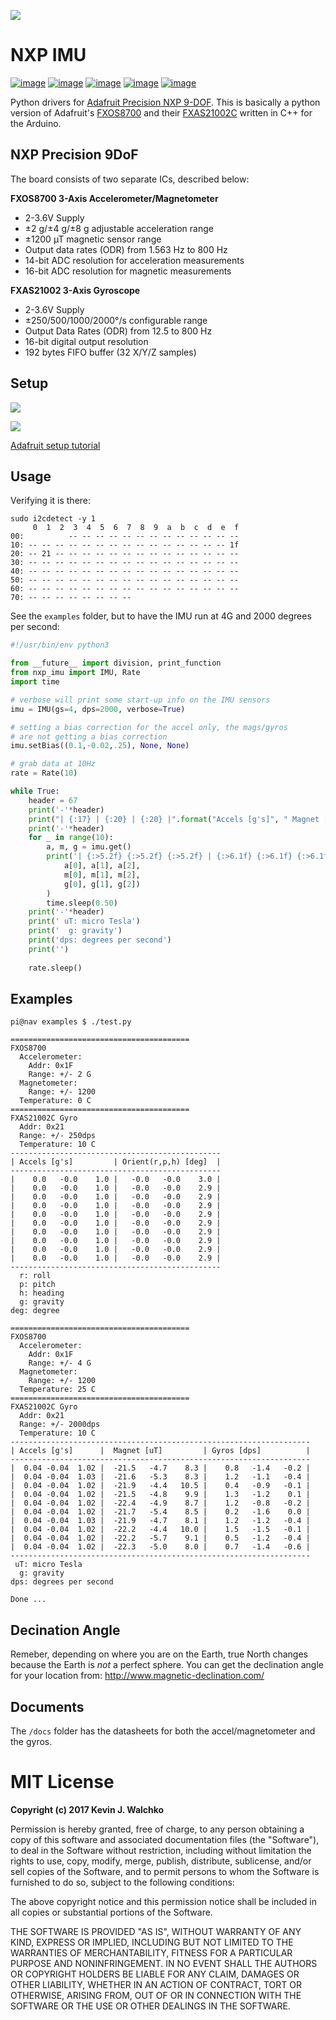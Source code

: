 ![](https://raw.githubusercontent.com/MomsFriendlyRobotCompany/nxp_imu/master/docs/pics/imu-iso.jpg)

# NXP IMU

[![image](https://img.shields.io/pypi/l/nxp_imu.svg)](https://github.com/MomsFriendlyRobotCompany/nxp_imu)
[![image](https://img.shields.io/pypi/pyversions/nxp_imu.svg)](https://github.com/MomsFriendlyRobotCompany/nxp_imu)
[![image](https://img.shields.io/pypi/wheel/nxp_imu.svg)](https://github.com/MomsFriendlyRobotCompany/nxp_imu)
[![image](https://img.shields.io/pypi/v/nxp_imu.svg)](https://github.com/MomsFriendlyRobotCompany/nxp_imu)
[![image](https://travis-ci.org/MomsFriendlyRobotCompany/nxp_imu.svg?branch=master)](https://travis-ci.org/MomsFriendlyRobotCompany/nxp_imu)

Python drivers for [Adafruit Precision NXP
9-DOF](https://www.adafruit.com/product/3463). This is basically a
python version of Adafruit\'s
[FXOS8700](https://github.com/adafruit/Adafruit_FXOS8700) and their
[FXAS21002C](https://github.com/adafruit/Adafruit_FXAS21002C) written in
C++ for the Arduino.

## NXP Precision 9DoF

The board consists of two separate ICs, described below:

**FXOS8700 3-Axis Accelerometer/Magnetometer**

-   2-3.6V Supply
-   ±2 g/±4 g/±8 g adjustable acceleration range
-   ±1200 µT magnetic sensor range
-   Output data rates (ODR) from 1.563 Hz to 800 Hz
-   14-bit ADC resolution for acceleration measurements
-   16-bit ADC resolution for magnetic measurements

**FXAS21002 3-Axis Gyroscope**

-   2-3.6V Supply
-   ±250/500/1000/2000°/s configurable range
-   Output Data Rates (ODR) from 12.5 to 800 Hz
-   16-bit digital output resolution
-   192 bytes FIFO buffer (32 X/Y/Z samples)

## Setup

![](https://raw.githubusercontent.com/MomsFriendlyRobotCompany/nxp_imu/master/docs/pics/imu-front.jpg)

![](https://raw.githubusercontent.com/MomsFriendlyRobotCompany/nxp_imu/master/docs/pics/imu-back.jpg)

[Adafruit setup
tutorial](https://learn.adafruit.com/nxp-precision-9dof-breakout?view=all)

## Usage

Verifying it is there:

```
sudo i2cdetect -y 1
     0  1  2  3  4  5  6  7  8  9  a  b  c  d  e  f
00:          -- -- -- -- -- -- -- -- -- -- -- -- -- 
10: -- -- -- -- -- -- -- -- -- -- -- -- -- -- -- 1f 
20: -- 21 -- -- -- -- -- -- -- -- -- -- -- -- -- -- 
30: -- -- -- -- -- -- -- -- -- -- -- -- -- -- -- -- 
40: -- -- -- -- -- -- -- -- -- -- -- -- -- -- -- -- 
50: -- -- -- -- -- -- -- -- -- -- -- -- -- -- -- -- 
60: -- -- -- -- -- -- -- -- -- -- -- -- -- -- -- -- 
70: -- -- -- -- -- -- -- --    
```

See the `examples` folder, but to have the IMU run at 4G and 2000
degrees per second:

```python
#!/usr/bin/env python3

from __future__ import division, print_function
from nxp_imu import IMU, Rate
import time

# verbose will print some start-up info on the IMU sensors
imu = IMU(gs=4, dps=2000, verbose=True)

# setting a bias correction for the accel only, the mags/gyros
# are not getting a bias correction
imu.setBias((0.1,-0.02,.25), None, None)

# grab data at 10Hz
rate = Rate(10)

while True:
    header = 67
    print('-'*header)
    print("| {:17} | {:20} | {:20} |".format("Accels [g's]", " Magnet [uT]", "Gyros [dps]"))
    print('-'*header)
    for _ in range(10):
        a, m, g = imu.get()
        print('| {:>5.2f} {:>5.2f} {:>5.2f} | {:>6.1f} {:>6.1f} {:>6.1f} | {:>6.1f} {:>6.1f} {:>6.1f} |'.format(
            a[0], a[1], a[2],
            m[0], m[1], m[2],
            g[0], g[1], g[2])
        )
        time.sleep(0.50)
    print('-'*header)
    print(' uT: micro Tesla')
    print('  g: gravity')
    print('dps: degrees per second')
    print('')
    
    rate.sleep()
```

## Examples

```
pi@nav examples $ ./test.py 

========================================
FXOS8700
  Accelerometer:
    Addr: 0x1F
    Range: +/- 2 G
  Magnetometer:
    Range: +/- 1200
  Temperature: 0 C
========================================
FXAS21002C Gyro
  Addr: 0x21
  Range: +/- 250dps
  Temperature: 10 C
-----------------------------------------------
| Accels [g's]         | Orient(r,p,h) [deg]  |
-----------------------------------------------
|    0.0   -0.0    1.0 |   -0.0   -0.0    3.0 |
|    0.0   -0.0    1.0 |   -0.0   -0.0    2.9 |
|    0.0   -0.0    1.0 |   -0.0   -0.0    2.9 |
|    0.0   -0.0    1.0 |   -0.0   -0.0    2.9 |
|    0.0   -0.0    1.0 |   -0.0   -0.0    2.9 |
|    0.0   -0.0    1.0 |   -0.0   -0.0    2.9 |
|    0.0   -0.0    1.0 |   -0.0   -0.0    2.9 |
|    0.0   -0.0    1.0 |   -0.0   -0.0    2.9 |
|    0.0   -0.0    1.0 |   -0.0   -0.0    2.9 |
|    0.0   -0.0    1.0 |   -0.0   -0.0    2.9 |
-----------------------------------------------
  r: roll
  p: pitch
  h: heading
  g: gravity
deg: degree

========================================
FXOS8700
  Accelerometer:
    Addr: 0x1F
    Range: +/- 4 G
  Magnetometer:
    Range: +/- 1200
  Temperature: 25 C
========================================
FXAS21002C Gyro
  Addr: 0x21
  Range: +/- 2000dps
  Temperature: 10 C
-------------------------------------------------------------------
| Accels [g's]      |  Magnet [uT]         | Gyros [dps]          |
-------------------------------------------------------------------
|  0.04 -0.04  1.02 |  -21.5   -4.7    8.3 |    0.8   -1.4   -0.2 |
|  0.04 -0.04  1.03 |  -21.6   -5.3    8.3 |    1.2   -1.1   -0.4 |
|  0.04 -0.04  1.02 |  -21.9   -4.4   10.5 |    0.4   -0.9   -0.1 |
|  0.04 -0.04  1.02 |  -21.5   -4.8    9.9 |    1.3   -1.2    0.1 |
|  0.04 -0.04  1.02 |  -22.4   -4.9    8.7 |    1.2   -0.8   -0.2 |
|  0.04 -0.04  1.02 |  -21.7   -5.4    8.5 |    0.2   -1.6    0.0 |
|  0.04 -0.04  1.03 |  -21.9   -4.7    8.1 |    1.2   -1.2   -0.4 |
|  0.04 -0.04  1.02 |  -22.2   -4.4   10.0 |    1.5   -1.5   -0.1 |
|  0.04 -0.04  1.02 |  -22.2   -5.7    9.1 |    0.5   -1.2   -0.4 |
|  0.04 -0.04  1.02 |  -22.3   -5.0    8.0 |    0.7   -1.4   -0.6 |
-------------------------------------------------------------------
 uT: micro Tesla
  g: gravity
dps: degrees per second

Done ...
```
## Decination Angle

Remeber, depending on where you are on the Earth, true North changes
because the Earth is *not* a perfect sphere. You can get the declination
angle for your location from: http://www.magnetic-declination.com/

## Documents

The `/docs` folder has the datasheets for both the accel/magnetometer
and the gyros.

# MIT License

**Copyright (c) 2017 Kevin J. Walchko**

Permission is hereby granted, free of charge, to any person obtaining a
copy of this software and associated documentation files (the
"Software"), to deal in the Software without restriction, including
without limitation the rights to use, copy, modify, merge, publish,
distribute, sublicense, and/or sell copies of the Software, and to
permit persons to whom the Software is furnished to do so, subject to
the following conditions:

The above copyright notice and this permission notice shall be included
in all copies or substantial portions of the Software.

THE SOFTWARE IS PROVIDED "AS IS", WITHOUT WARRANTY OF ANY KIND,
EXPRESS OR IMPLIED, INCLUDING BUT NOT LIMITED TO THE WARRANTIES OF
MERCHANTABILITY, FITNESS FOR A PARTICULAR PURPOSE AND NONINFRINGEMENT.
IN NO EVENT SHALL THE AUTHORS OR COPYRIGHT HOLDERS BE LIABLE FOR ANY
CLAIM, DAMAGES OR OTHER LIABILITY, WHETHER IN AN ACTION OF CONTRACT,
TORT OR OTHERWISE, ARISING FROM, OUT OF OR IN CONNECTION WITH THE
SOFTWARE OR THE USE OR OTHER DEALINGS IN THE SOFTWARE.
